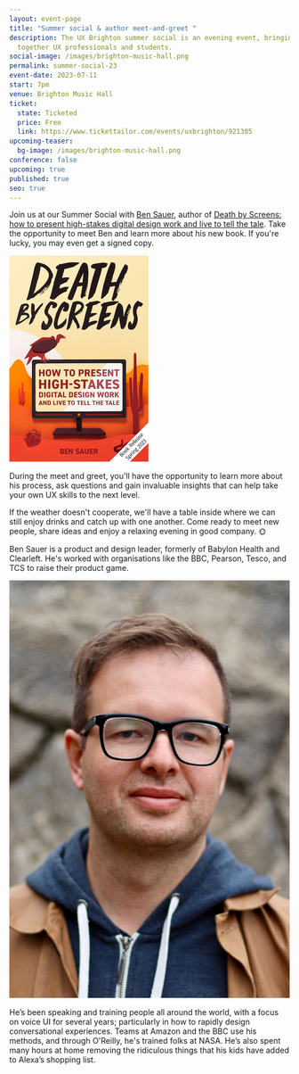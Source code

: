 ```yaml
---
layout: event-page
title: "Summer social & author meet-and-greet "
description: The UX Brighton summer social is an evening event, bringing
  together UX professionals and students.
social-image: /images/brighton-music-hall.png
permalink: summer-social-23
event-date: 2023-07-11
start: 7pm
venue: Brighton Music Hall
ticket:
  state: Ticketed
  price: Free
  link: https://www.tickettailor.com/events/uxbrighton/921305
upcoming-teaser:
  bg-image: /images/brighton-music-hall.png
conference: false
upcoming: true
published: true
seo: true
---
```

Join us at our Summer Social with [Ben Sauer](https://www.linkedin.com/in/bensauer/), author of [Death by Screens: how to present high-stakes digital design work and live to tell the tale](https://bensauer.net/deathbyscreens/). Take the opportunity to meet Ben and learn more about his new book. If you're lucky, you may even get a signed copy. 

<img src="/images/ben-sauer.png" alt="Death by Screens book cover " class="image-align-right"/>

During the meet and greet, you'll have the opportunity to learn more about his process, ask questions and gain invaluable insights that can help take your own UX skills to the next level.

If the weather doesn't cooperate, we'll have a table inside where we can still enjoy drinks and catch up with one another. Come ready to meet new people, share ideas and enjoy a relaxing evening in good company. 🌞

Ben Sauer is a product and design leader, formerly of Babylon Health and Clearleft. He's worked with organisations like the BBC, Pearson, Tesco, and TCS to raise their product game.

<img src="/images/ben-sauer-headshot.jpg" alt="Ben Sauer" class="image-align-left"/>

He’s been speaking and training people all around the world, with a focus on voice UI for several years; particularly in how to rapidly design conversational experiences. Teams at Amazon and the BBC use his methods, and through O'Reilly, he's trained folks at NASA. He’s also spent many hours at home removing the ridiculous things that his kids have added to Alexa’s shopping list.